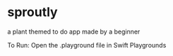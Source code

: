 # sproutly
a plant themed to do app made by a beginner

To Run: Open the .playground file in Swift Playgrounds
